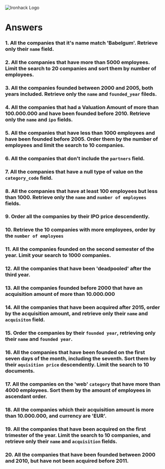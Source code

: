 ![Ironhack Logo](https://i.imgur.com/1QgrNNw.png)

# Answers

### 1. All the companies that it's name match 'Babelgum'. Retrieve only their `name` field.

<!-- { name: "Babelgum" } -->
<!-- { name: 1, _id: 0 } -->

### 2. All the companies that have more than 5000 employees. Limit the search to 20 companies and sort them by **number of employees**.

<!-- { number_of_employees: { $gt: 5000 } } -->
<!-- { number_of_employees: 1 } -->
<!-- limit: 20 -->

### 3. All the companies founded between 2000 and 2005, both years included. Retrieve only the `name` and `founded_year` fileds.

<!-- { $and: [{ founded_year: { $gte: 2000 } }, { founded_year: { $lte: 2005 } }] } -->
<!-- { name: 1, founded_year: 1, _id: 0} -->

### 4. All the companies that had a Valuation Amount of more than 100.000.000 and have been founded before 2010. Retrieve only the `name` and `ipo` fields.

<!-- { $and: [{ founded_year: { $lt: 2010 } }, { "ipo.valuation_amount": { $gt: 100000000 } }] } -->
<!-- { name: 1, ipo: 1, _id: 0 } -->

### 5. All the companies that have less than 1000 employees and have been founded before 2005. Order them by the number of employees and limit the search to 10 companies.

<!-- { $and: [{ founded_year: { $lt: 2005 } }, { number_of_employees: { $lt: 1000 } }] } -->
<!-- { number_of_employees: 1} -->
<!-- limit: 10 -->

### 6. All the companies that don't include the `partners` field.

<!-- { partners: { $exists: false } } -->

### 7. All the companies that have a null type of value on the `category_code` field.

<!-- { category_code: { $type: "null" } } -->

### 8. All the companies that have at least 100 employees but less than 1000. Retrieve only the `name` and `number of employees` fields.

<!-- { $and: [{ number_of_employees: { $gt: 100 } }, { number_of_employees: { $lt: 1000 } }] } -->
<!-- { name: 1, number_of_employees: 1, _id: 0} -->

### 9. Order all the companies by their IPO price descendently.

<!-- { "ipo.valuation_amount": -1} -->

### 10. Retrieve the 10 companies with more employees, order by the `number of employees`

<!-- { number_of_employees: -1} -->
<!-- limit: 10 -->

### 11. All the companies founded on the second semester of the year. Limit your search to 1000 companies.

<!-- { founded_month: { $gt: 6 } } -->

### 12. All the companies that have been 'deadpooled' after the third year.

<!-- { $where: "this.deadpooled_year >= this.founded_year + 3" }  -->

### 13. All the companies founded before 2000 that have an acquisition amount of more than 10.000.000

<!-- { $and: [{ founded_year: { $lt: 2000 } }, { "acquisitions.price_amount": { $lt: 10000 } }] } -->

### 14. All the companies that have been acquired after 2015, order by the acquisition amount, and retrieve only their `name` and `acquisiton` field.

<!-- { "acquisition.acquired_year": { $gt: 2015 } } -->
<!-- { name: 1, acquisition: 1, _id: 0} -->
<!-- { "acquisition.price_amount": 1} -->

### 15. Order the companies by their `founded year`, retrieving only their `name` and `founded year`.

<!-- { name: 1, founded_year: 1, _id: 0} -->
<!-- { founded_year: 1} -->

### 16. All the companies that have been founded on the first seven days of the month, including the seventh. Sort them by their `aquisition price` descendently. Limit the search to 10 documents.

<!-- { founded_day: { $lte: 7 } } -->
<!-- { "acquisition.price_amount": -1} -->
<!-- limit: 10 -->

### 17. All the companies on the 'web' `category` that have more than 4000 employees. Sort them by the amount of employees in ascendant order.

<!-- { $and: [{ category_code: "web" }, { number_of_employees: { $lt: 4000 } }] } -->
<!-- { number_of_employees: 1} -->

### 18. All the companies which their acquisition amount is more than 10.000.000, and currency are 'EUR'.

<!-- { $and: [{ "acquisition.price_currency_code": "EUR" }, { "acquisition.price_amount": { $lt: 10000000 } }] } -->

### 19. All the companies that have been acquired on the first trimester of the year. Limit the search to 10 companies, and retrieve only their `name` and `acquisition` fields.

<!-- { "acquisition.acquired_month": { $lte: 4 } } -->
<!-- { name: 1, acquisition: 1, _id: 0} -->
<!-- limit: 10 -->

### 20. All the companies that have been founded between 2000 and 2010, but have not been acquired before 2011.

<!-- { $and: [{ founded_year: { $gte: 2000 } }, { founded_year: { $lte: 2010 } }, { "acquisition.acquired_year": { $gte: 2011 } }] } -->
